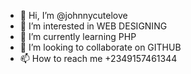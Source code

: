 - 👋 Hi, I’m @johnnycutelove
- 👀 I’m interested in WEB DESIGNING
- 🌱 I’m currently learning PHP
- 💞️ I’m looking to collaborate on GITHUB
- 📫 How to reach me +2349157461344

<!---
johnnycutelove/johnnycutelove is a ✨ special ✨ repository because its `README.md` (this file) appears on your GitHub profile.
You can click the Preview link to take a look at your changes.
--->
